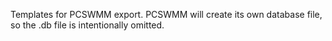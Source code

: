 Templates for PCSWMM export. PCSWMM will create its own database file, so the .db file is intentionally omitted.
